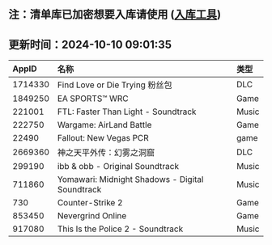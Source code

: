 ## 注：清单库已加密想要入库请使用 ([入库工具](https://github.com/BlankTMing/ManifestAutoUpdate/releases))

## 更新时间：2024-10-10 09:01:35
| AppID | 名称 | 类型  |
| :-------------------- | :----------------------------- | :----------- |
| 1714330 | Find Love or Die Trying 粉丝包| DLC |
| 1849250 | EA SPORTS™ WRC| Game |
| 221001 | FTL: Faster Than Light - Soundtrack| Music |
| 222750 | Wargame: AirLand Battle| Game |
| 22490 | Fallout: New Vegas PCR| game |
| 2669360 | 神之天平外传：幻雾之洞窟| DLC |
| 299190 | ibb & obb - Original Soundtrack| Music |
| 711860 | Yomawari: Midnight Shadows - Digital Soundtrack| Music |
| 730 | Counter-Strike 2| Game |
| 853450 | Nevergrind Online| Game |
| 917080 | This Is the Police 2 - Soundtrack| Music |
